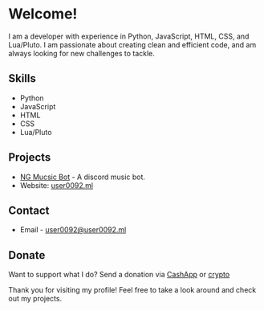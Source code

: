 # Welcome!

I am a developer with experience in Python, JavaScript, HTML, CSS, and Lua/Pluto. I am passionate about creating clean and efficient code, and am always looking for new challenges to tackle.

## Skills
- Python
- JavaScript
- HTML
- CSS
- Lua/Pluto

## Projects

- [NG Mucsic Bot](https://docs.user0092.ml/NGMusicBot/) - A discord music bot.
- Website: [user0092.ml](https://user0092.ml)

## Contact
- Email - user0092@user0092.ml

## Donate
Want to support what I do? Send a donation via [CashApp](https://cash.app/$user0092) or [crypto](https://commerce.coinbase.com/checkout/21bb9250-33b8-4cfd-8d5b-8bdc8ed21ef5)

Thank you for visiting my profile! Feel free to take a look around and check out my projects.
